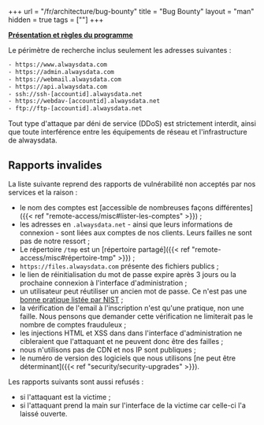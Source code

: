 +++
url = "/fr/architecture/bug-bounty"
title = "Bug Bounty"
layout = "man"
hidden = true
tags = [""]
+++

**[Présentation et règles du programme](https://www.alwaysdata.com/fr/bug-bounty/)**

Le périmètre de recherche inclus seulement les adresses suivantes :

```txt
- https://www.alwaysdata.com
- https://admin.alwaysdata.com
- https://webmail.alwaysdata.com
- https://api.alwaysdata.com
- ssh://ssh-[accountid].alwaysdata.net
- https://webdav-[accountid].alwaysdata.net
- ftp://ftp-[accountid].alwaysdata.net
```

Tout type d'attaque par déni de service (DDoS) est strictement interdit, ainsi que toute interférence entre les équipements de réseau et l'infrastructure de alwaysdata.

## Rapports invalides

La liste suivante reprend des rapports de vulnérabilité non acceptés par nos services et la raison :

* le nom des comptes est [accessible de nombreuses façons différentes]({{< ref "remote-access/misc#lister-les-comptes" >}}) ;
* les adresses en `.alwaysdata.net` - ainsi que leurs informations de connexion - sont liées aux comptes de nos clients. Leurs failles ne sont pas de notre ressort ;
* Le répertoire `/tmp` est un [répertoire partagé]({{< ref "remote-access/misc#répertoire-tmp" >}}) ;
* `https://files.alwaysdata.com` présente des fichiers publics ;
* le lien de réinitialisation du mot de passe expire après 3 jours ou la prochaine connexion à l'interface d'administration ; 
* un utilisateur peut réutiliser un ancien mot de passe. Ce n'est pas une [bonne pratique listée par NIST](https://pages.nist.gov/800-63-3/sp800-63-3.html) ;
* la vérification de l'email à l'inscription n'est qu'une pratique, non une faille. Nous pensons que demander cette vérification ne limiterait pas le nombre de comptes frauduleux ;
* les injections HTML et XSS dans dans l'interface d'administration ne cibleraient que l'attaquant et ne peuvent donc être des failles ;
* nous n'utilisons pas de CDN et nos IP sont publiques ;
* le numéro de version des logiciels que nous utilisons [ne peut être déterminant]({{< ref "security/security-upgrades" >}}).


Les rapports suivants sont aussi refusés :

- si l'attaquant est la victime ;
- si l'attaquant prend la main sur l'interface de la victime car celle-ci l'a laissé ouverte.
